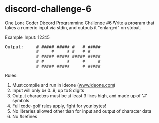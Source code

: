 # discord-challenge-6
One Lone Coder Discord Programming Challenge \#6
Write a program that takes a numeric input via stdin, and outputs it "enlarged" on stdout.

Example:
Input: 12345

<pre>
Output:     &#35; &#35;&#35;&#35;&#35;&#35; &#35;&#35;&#35;&#35;&#35; &#35;   &#35; &#35;&#35;&#35;&#35;&#35;
            &#35;     &#35;     &#35; &#35;   &#35; &#35;
            &#35; &#35;&#35;&#35;&#35;&#35; &#35;&#35;&#35;&#35;&#35; &#35;&#35;&#35;&#35;&#35; &#35;&#35;&#35;&#35;&#35;
            &#35; &#35;         &#35;     &#35;     &#35;
            &#35; &#35;&#35;&#35;&#35;&#35; &#35;&#35;&#35;&#35;&#35;     &#35; &#35;&#35;&#35;&#35;&#35;
</pre>
Rules:
1) Must compile and run in ideone (www.ideone.com)
2) Input will only be 0..9, up to 8 digits
3) Output characters must be at least 3 lines high, and made up of '\#' symbols
4) Full code-golf rules apply, fight for your bytes!
5) No libraries allowed other than for input and output of character data
6) No \#defines
